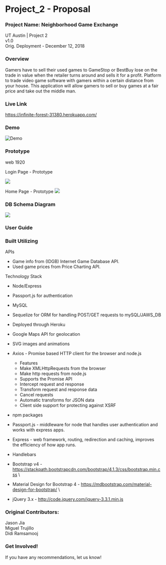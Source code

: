  # Project_2 - Proposal

### Project Name: Neighborhood Game Exchange
UT Austin  | Project 2 \
v1.0 \
Orig. Deployment - December 12, 2018

### Overview
 Gamers have to sell their used games to GameStop or BestBuy lose on the trade in value when the retailer turns around and sells it for a profit.  Platform to trade video game software with gamers within a certain distance from your house. This application will allow gamers to sell or buy games at a fair price and take out the middle man. 
 


### Live Link
https://infinite-forest-31380.herokuapp.com/

### Demo

![Demo](https://github.com/Didi1081/Didi1081.github.io/blob/master/images/gameexchange.gif)

### Prototype

web 1920

Login Page - Prototype

![](https://github.com/mig9tx/Project_2/blob/feature/proposal/prototype.png)


Home Page - Prototype
![](https://github.com/mig9tx/Project_2/blob/feature/proposal/prototype2.png)

### DB Schema Diagram
![](https://github.com/mig9tx/Project_2/blob/feature/proposal/DB%20Schema%20Diagram.png)


### User Guide

### Built Utilizing

APIs
* Game info from (IDGB) Internet Game Database API. 
* Used game prices from Price Charting API.

Technology Stack
* Node/Express
* Passport.js for authentication 
* MySQL
* Sequelize for ORM for handling POST/GET requests to mySQL/JAWS_DB
* Deployed through Heroku
* Google Maps API for geolocation
* SVG images and animations
* Axios - Promise based HTTP client for the browser and node.js
  * Features
  * Make XMLHttpRequests from the browser
  * Make http requests from node.js
  * Supports the Promise API
  * Intercept request and response
  * Transform request and response data
  * Cancel requests
  * Automatic transforms for JSON data
  * Client side support for protecting against XSRF 
  
* npm packages
* Passport.js - middleware for node that handles user authentication and works with express apps.
* Express - web framework, routing, redirection and caching, improves the efficiency of how app runs.
* Handlebars
     

* Bootstrap v4 - <https://stackpath.bootstrapcdn.com/bootstrap/4.1.3/css/bootstrap.min.css> \
* Material Design for Bootstrap 4 - <https://mdbootstrap.com/material-design-for-bootstrap/> \
* jQuery 3.x - <http://code.jquery.com/jquery-3.3.1.min.js> 





### Original Contributors:
Jason Jia \
Miguel Trujillo  
Didi Ramsamooj 

### Get Involved!
If you have any recommendations, let us know!  
